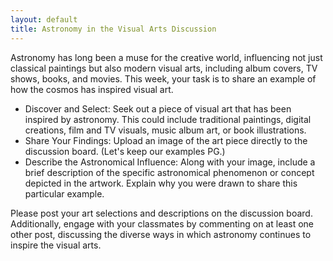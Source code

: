 ```yaml
---
layout: default
title: Astronomy in the Visual Arts Discussion
---
```


Astronomy has long been a muse for the creative world, influencing not just classical paintings but also modern visual arts, including album covers, TV shows, books, and movies. This week, your task is to share an example of how the cosmos has inspired visual art.

- Discover and Select: Seek out a piece of visual art that has been inspired by astronomy. This could include traditional paintings, digital creations, film and TV visuals, music album art, or book illustrations.
- Share Your Findings: Upload an image of the art piece directly to the discussion board. (Let's keep our examples PG.)
- Describe the Astronomical Influence: Along with your image, include a brief description of the specific astronomical phenomenon or concept depicted in the artwork. Explain why you were drawn to share this particular example.

Please post your art selections and descriptions on the discussion board. Additionally, engage with your classmates by commenting on at least one other post, discussing the diverse ways in which astronomy continues to inspire the visual arts.
